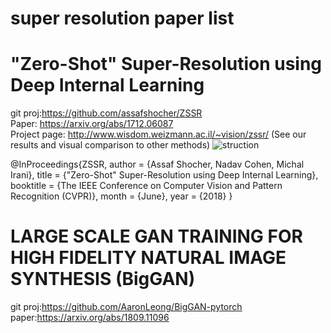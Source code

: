 super resolution paper list
=

# "Zero-Shot" Super-Resolution using Deep Internal Learning
git proj:https://github.com/assafshocher/ZSSR<br>
Paper: https://arxiv.org/abs/1712.06087<br>
Project page: http://www.wisdom.weizmann.ac.il/~vision/zssr/ (See our results and visual comparison to other methods)<bt>
![struction](https://github.com/assafshocher/ZSSR/raw/master/figs/sketch.png)<br>

@InProceedings{ZSSR,
  author = {Assaf Shocher, Nadav Cohen, Michal Irani},
  title = {"Zero-Shot" Super-Resolution using Deep Internal Learning},
  booktitle = {The IEEE Conference on Computer Vision and Pattern Recognition (CVPR)},
  month = {June},
  year = {2018}
}<br>

# LARGE SCALE GAN TRAINING FOR HIGH FIDELITY NATURAL IMAGE SYNTHESIS (BigGAN) 
git proj:https://github.com/AaronLeong/BigGAN-pytorch<br>
paper:https://arxiv.org/abs/1809.11096<br>



